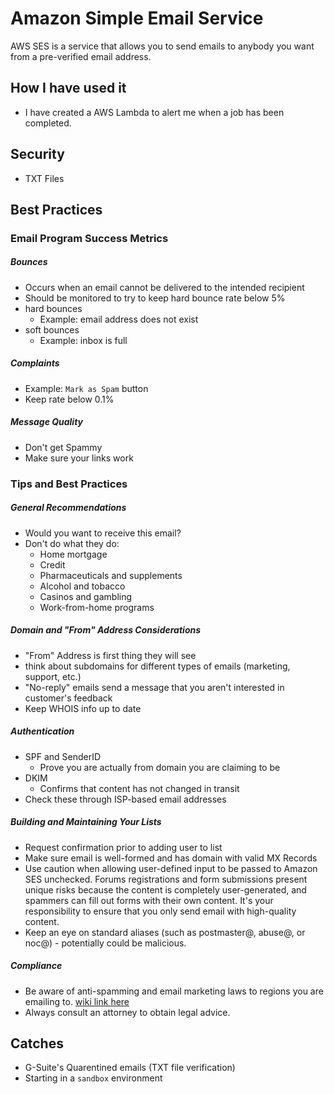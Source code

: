 # Amazon Simple Email Service
AWS SES is a service that allows you to send emails to anybody you want from a pre-verified email address.

## How I have used it
 - I have created a AWS Lambda to alert me when a job has been completed.

## Security
 - TXT Files
## Best Practices
 ### Email Program Success Metrics
##### Bounces 
 - Occurs when an email cannot be delivered to the intended recipient
 - Should be monitored to try to keep hard bounce rate below 5%
 - hard bounces
   - Example: email address does not exist
 - soft bounces
   - Example: inbox is full
##### Complaints
 - Example: `Mark as Spam` button
 - Keep rate below 0.1%
##### Message Quality
 - Don't get Spammy
 - Make sure your links work
### Tips and Best Practices
##### General Recommendations
 - Would you want to receive this email?
 - Don't do what they do:
   - Home mortgage
   - Credit
   - Pharmaceuticals and supplements
   - Alcohol and tobacco
   - Casinos and gambling
   - Work-from-home programs
##### Domain and "From" Address Considerations
 - "From" Address is first thing they will see
 - think about subdomains for different types of emails (marketing, support, etc.)
 - "No-reply" emails send a message that you aren't interested in customer's feedback
 - Keep WHOIS info up to date
##### Authentication
 - SPF and SenderID
   - Prove you are actually from domain you are claiming to be
 - DKIM
   - Confirms that content has not changed in transit
 - Check these through ISP-based email addresses
##### Building and Maintaining Your Lists
 - Request confirmation prior to adding user to list
 - Make sure email is well-formed and has domain with valid MX Records
 - Use caution when allowing user-defined input to be passed to Amazon SES unchecked. Forums registrations and form submissions present unique risks because the content is completely user-generated, and spammers can fill out forms with their own content. It's your responsibility to ensure that you only send email with high-quality content.
 - Keep an eye on standard aliases (such as postmaster@, abuse@, or noc@) - potentially could be malicious.
##### Compliance
 - Be aware of anti-spamming and email marketing laws to regions you are emailing to.  [wiki link here](https://en.wikipedia.org/wiki/Email_spam_legislation_by_country)
 - Always consult an attorney to obtain legal advice.


## Catches
 - G-Suite's Quarentined emails (TXT file verification)
 - Starting in a `sandbox` environment